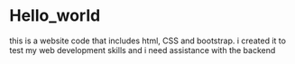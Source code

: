 # Hello_world
this is a website code that includes html, CSS and bootstrap. i created it to test my web development skills and i need assistance with the backend

